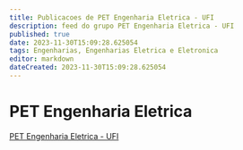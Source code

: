 ```yaml
---
title: Publicacoes de PET Engenharia Eletrica - UFI 
description: feed do grupo PET Engenharia Eletrica - UFI
published: true
date: 2023-11-30T15:09:28.625054
tags: Engenharias, Engenharias Eletrica e Eletronica
editor: markdown
dateCreated: 2023-11-30T15:09:28.625054
---
```


# PET Engenharia Eletrica
[PET Engenharia Eletrica - UFI](/grupo/18PETEngenhariaEletricaUFI.md)